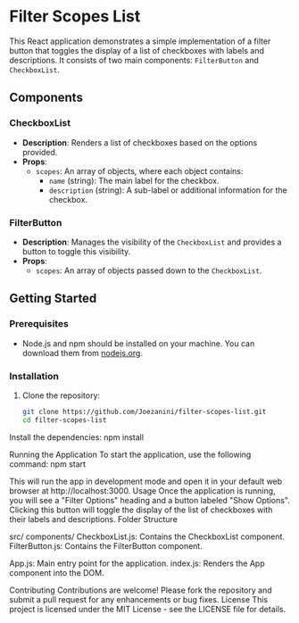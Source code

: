# Filter Scopes List

This React application demonstrates a simple implementation of a filter button that toggles the display of a list of checkboxes with labels and descriptions. It consists of two main components: `FilterButton` and `CheckboxList`.

## Components

### CheckboxList

- **Description**: Renders a list of checkboxes based on the options provided.
- **Props**:
  - `scopes`: An array of objects, where each object contains:
    - `name` (string): The main label for the checkbox.
    - `description` (string): A sub-label or additional information for the checkbox.

### FilterButton

- **Description**: Manages the visibility of the `CheckboxList` and provides a button to toggle this visibility.
- **Props**:
  - `scopes`: An array of objects passed down to the `CheckboxList`.

## Getting Started

### Prerequisites

- Node.js and npm should be installed on your machine. You can download them from [nodejs.org](https://nodejs.org/).

### Installation

1. Clone the repository:

   ```bash
   git clone https://github.com/Joezanini/filter-scopes-list.git
   cd filter-scopes-list


Install the dependencies:
npm install



Running the Application
To start the application, use the following command:
npm start

This will run the app in development mode and open it in your default web browser at http://localhost:3000.
Usage
Once the application is running, you will see a "Filter Options" heading and a button labeled "Show Options". Clicking this button will toggle the display of the list of checkboxes with their labels and descriptions.
Folder Structure

src/
components/
CheckboxList.js: Contains the CheckboxList component.
FilterButton.js: Contains the FilterButton component.


App.js: Main entry point for the application.
index.js: Renders the App component into the DOM.



Contributing
Contributions are welcome! Please fork the repository and submit a pull request for any enhancements or bug fixes.
License
This project is licensed under the MIT License - see the LICENSE file for details.
